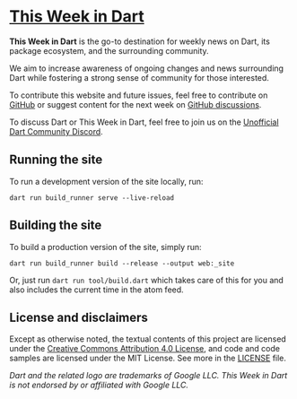 # [This Week in Dart](https://thisweekindart.dev)

**This Week in Dart** is the go-to destination
for weekly news on Dart, its package ecosystem, and the surrounding community.

We aim to increase awareness of ongoing changes and news surrounding Dart
while fostering a strong sense of community for those interested.

To contribute this website and future issues,
feel free to contribute on [GitHub](https://github.com/parlough/thisweekindart)
or suggest content for the next week
on [GitHub discussions](https://github.com/parlough/thisweekindart/discussions).

To discuss Dart or This Week in Dart,
feel free to join us
on the [Unofficial Dart Community Discord](https://discord.gg/Qt6DgfAWWx).

## Running the site

To run a development version of the site locally, run:

```shell
dart run build_runner serve --live-reload
```

## Building the site

To build a production version of the site, simply run:

```shell
dart run build_runner build --release --output web:_site
```

Or, just run `dart run tool/build.dart` which takes care of this for you and
also includes the current time in the atom feed.

## License and disclaimers

Except as otherwise noted, the textual contents of this project are licensed
under the [Creative Commons Attribution 4.0 License][],
and code and code samples are licensed under the MIT License.
See more in the [LICENSE][] file.

_Dart and the related logo are trademarks of Google LLC. 
This Week in Dart is not endorsed by or affiliated with Google LLC._

[Creative Commons Attribution 4.0 License]: https://creativecommons.org/licenses/by/4.0/
[LICENSE]: https://github.com/parlough/thisweekindart/blob/main/LICENSE